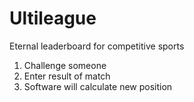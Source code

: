 # Ultileague

Eternal leaderboard for competitive sports

1. Challenge someone
2. Enter result of match
3. Software will calculate new position
